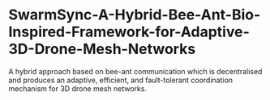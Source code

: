 # SwarmSync-A-Hybrid-Bee-Ant-Bio-Inspired-Framework-for-Adaptive-3D-Drone-Mesh-Networks
A hybrid approach based on bee-ant communication which is decentralised and produces an adaptive, efficient, and fault-tolerant coordination mechanism for 3D drone mesh networks.
